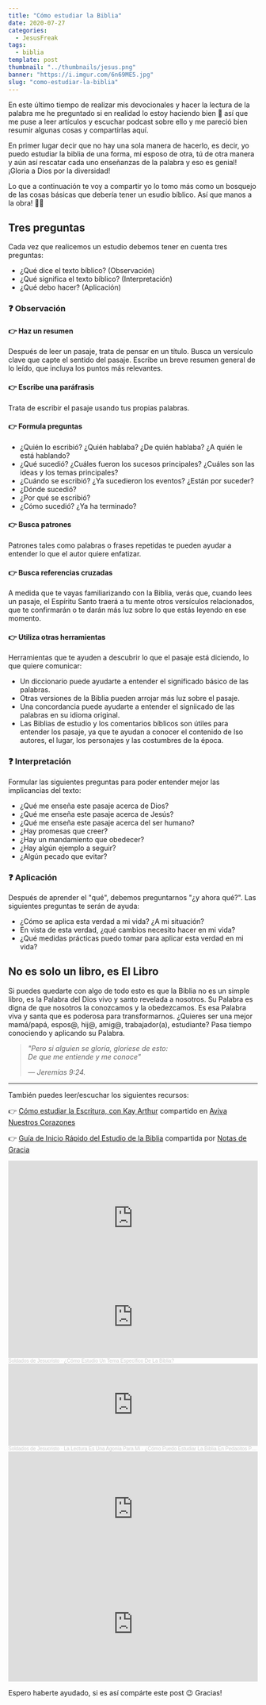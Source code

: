 ```yaml
---
title: "Cómo estudiar la Biblia"
date: 2020-07-27
categories:
  - JesusFreak
tags:
  - biblia
template: post
thumbnail: "../thumbnails/jesus.png"
banner: "https://i.imgur.com/6n69ME5.jpg"
slug: "como-estudiar-la-biblia"
---
```


En este último tiempo de realizar mis devocionales y hacer la lectura de la palabra me he preguntado si en realidad lo estoy haciendo bien 🤔 así que me puse a leer artículos y escuchar podcast sobre ello y me pareció bien resumir algunas cosas y compartirlas aquí.

En primer lugar decir que no hay una sola manera de hacerlo, es decir, yo puedo estudiar la biblia de una forma, mi esposo de otra, tú de otra manera y aún así rescatar cada uno enseñanzas de la palabra y eso es genial! ¡Gloria a Dios por la diversidad!

Lo que a continuación te voy a compartir yo lo tomo más como un bosquejo de las cosas básicas que debería tener un esudio bíblico. Así que manos a la obra! 👷‍♂️

## Tres preguntas

Cada vez que realicemos un estudio debemos tener en cuenta tres preguntas:

- ¿Qué dice el texto bíblico? (Observación)
- ¿Qué significa el texto bíblico? (Interpretación)
- ¿Qué debo hacer? (Aplicación)

### ❓ Observación

#### 👉 Haz un resumen

Después de leer un pasaje, trata de pensar en un título. Busca un versículo clave que capte el sentido del pasaje. Escribe un breve resumen general de lo leído, que incluya los puntos más relevantes.

#### 👉 Escribe una paráfrasis

Trata de escribir el pasaje usando tus propias palabras.

#### 👉 Formula preguntas

- ¿Quién lo escribió? ¿Quién hablaba? ¿De quién hablaba? ¿A quién le está hablando?
- ¿Qué sucedió? ¿Cuáles fueron los sucesos principales? ¿Cuáles son las ideas y los temas principales?
- ¿Cuándo se escribió? ¿Ya sucedieron los eventos? ¿Están por suceder?
- ¿Dónde sucedió?
- ¿Por qué se escribió?
- ¿Cómo sucedió? ¿Ya ha terminado?

#### 👉 Busca patrones

Patrones tales como palabras o frases repetidas te pueden ayudar a entender lo que el autor quiere enfatizar.

#### 👉 Busca referencias cruzadas

A medida que te vayas familiarizando con la Biblia, verás que, cuando lees un pasaje, el Espíritu Santo traerá a tu mente otros versículos relacionados, que te confirmarán o te darán más luz sobre lo que estás leyendo en ese momento.

#### 👉 Utiliza otras herramientas

Herramientas que te ayuden a descubrir lo que el pasaje está diciendo, lo que quiere comunicar:

- Un diccionario puede ayudarte a entender el significado básico de las palabras.
- Otras versiones de la Biblia pueden arrojar más luz sobre el pasaje.
- Una concordancia puede ayudarte a entender el signiicado de las palabras en su idioma original.
- Las Biblias de estudio y los comentarios bíblicos son útiles para entender los pasaje, ya que te ayudan a conocer el contenido de lso autores, el lugar, los personajes y las costumbres de la época.

### ❓ Interpretación

Formular las siguientes preguntas para poder entender mejor las implicancias del texto:

- ¿Qué me enseña este pasaje acerca de Dios?
- ¿Qué me enseña este pasaje acerca de Jesús?
- ¿Qué me enseña este pasaje acerca del ser humano?
- ¿Hay promesas que creer?
- ¿Hay un mandamiento que obedecer?
- ¿Hay algún ejemplo a seguir?
- ¿Algún pecado que evitar?

### ❓ Aplicación

Después de aprender el "qué", debemos preguntarnos "¿y ahora qué?". Las siguientes preguntas te serán de ayuda:

- ¿Cómo se aplica esta verdad a mi vida? ¿A mi situación?
- En vista de esta verdad, ¿qué cambios necesito hacer en mi vida?
- ¿Qué medidas prácticas puedo tomar para aplicar esta verdad en mi vida?

## No es solo un libro, es El Libro

Si puedes quedarte con algo de todo esto es que la Biblia no es un simple libro, es la Palabra del Dios vivo y santo revelada a nosotros. Su Palabra es digna de que nosotros la conozcamos y la obedezcamos. Es esa Palabra viva y santa que es poderosa para transformarnos. ¿Quieres ser una mejor mamá/papá, espos@, hij@, amig@, trabajador(a), estudiante? Pasa tiempo conociendo y aplicando su Palabra.

<blockquote><cite>
"Pero si alguien se gloría, gloríese de esto:<br>
De que me entiende y me conoce"

— Jeremías 9:24.
</cite></blockquote>

---

También puedes leer/escuchar los siguientes recursos:

👉 [Cómo estudiar la Escritura, con Kay Arthur](https://www.avivanuestroscorazones.com/season/como-estudiar-la-escritura-con-kay-arthur/) compartido en [Aviva Nuestros Corazones](https://www.avivanuestroscorazones.com/)

👉 [Guía de Inicio Rápido del Estudio de la Biblia](https://notasdegracia.files.wordpress.com/2020/06/ca0c7-spanishtranslationofthejourneywomenbiblestudyguide.pdf) compartida por [Notas de Gracia](https://notasdegracia.org/)

<iframe src="https://open.spotify.com/embed-podcast/episode/15rdUM59kzA8v3UKh4Glva" width="100%" height="232" frameborder="0" allowtransparency="true" allow="encrypted-media"></iframe>

<iframe width="100%" height="166" scrolling="no" frameborder="no" allow="autoplay" src="https://w.soundcloud.com/player/?url=https%3A//api.soundcloud.com/tracks/779839126&color=%23ff5500&auto_play=false&hide_related=false&show_comments=true&show_user=true&show_reposts=false&show_teaser=true"></iframe><div style="font-size: 10px; color: #cccccc;line-break: anywhere;word-break: normal;overflow: hidden;white-space: nowrap;text-overflow: ellipsis; font-family: Interstate,Lucida Grande,Lucida Sans Unicode,Lucida Sans,Garuda,Verdana,Tahoma,sans-serif;font-weight: 100;"><a href="https://soundcloud.com/sdejesucristo" title="Soldados de Jesucristo" target="_blank" style="color: #cccccc; text-decoration: none;">Soldados de Jesucristo</a> · <a href="https://soundcloud.com/sdejesucristo/como-estudio-un-tema-especifico-de-la-biblia" title="¿Cómo Estudio Un Tema Específico De La Biblia?" target="_blank" style="color: #cccccc; text-decoration: none;">¿Cómo Estudio Un Tema Específico De La Biblia?</a></div>

<iframe width="100%" height="166" scrolling="no" frameborder="no" allow="autoplay" src="https://w.soundcloud.com/player/?url=https%3A//api.soundcloud.com/tracks/784857154&color=%23ff5500&auto_play=false&hide_related=false&show_comments=true&show_user=true&show_reposts=false&show_teaser=true"></iframe><div style="font-size: 10px; color: #cccccc;line-break: anywhere;word-break: normal;overflow: hidden;white-space: nowrap;text-overflow: ellipsis; font-family: Interstate,Lucida Grande,Lucida Sans Unicode,Lucida Sans,Garuda,Verdana,Tahoma,sans-serif;font-weight: 100;"><a href="https://soundcloud.com/sdejesucristo" title="Soldados de Jesucristo" target="_blank" style="color: #cccccc; text-decoration: none;">Soldados de Jesucristo</a> · <a href="https://soundcloud.com/sdejesucristo/la-lectura-es-una-agonia-para-mi-como-puedo-estudiar-la-biblia-en-pedacitos-pequenos" title="La Lectura Es Una Agonía Para Mí - ¿Cómo Puedo Estudiar La Biblia En Pedacitos Pequeños?" target="_blank" style="color: #cccccc; text-decoration: none;">La Lectura Es Una Agonía Para Mí - ¿Cómo Puedo Estudiar La Biblia En Pedacitos Pequeños?</a></div>

<iframe src="https://open.spotify.com/embed-podcast/episode/5BywcNK7sT53I1IU7et7LA" width="100%" height="232" frameborder="0" allowtransparency="true" allow="encrypted-media"></iframe>

<iframe src="https://open.spotify.com/embed-podcast/episode/103Xz3VM2MsqKc7VPe5pK8" width="100%" height="232" frameborder="0" allowtransparency="true" allow="encrypted-media"></iframe>

Espero haberte ayudado, si es así compárte este post 😉 Gracias!
